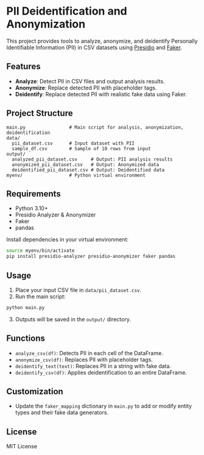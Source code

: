 # PII Deidentification and Anonymization

This project provides tools to analyze, anonymize, and deidentify Personally Identifiable Information (PII) in CSV datasets using [Presidio](https://microsoft.github.io/presidio/) and [Faker](https://faker.readthedocs.io/en/master/).

## Features

- **Analyze**: Detect PII in CSV files and output analysis results.
- **Anonymize**: Replace detected PII with placeholder tags.
- **Deidentify**: Replace detected PII with realistic fake data using Faker.

## Project Structure

```
main.py                # Main script for analysis, anonymization, deidentification
data/
  pii_dataset.csv      # Input dataset with PII
  sample_df.csv        # Sample of 10 rows from input
output/
  analyzed_pii_dataset.csv     # Output: PII analysis results
  anonymized_pii_dataset.csv   # Output: Anonymized data
  deidentified_pii_dataset.csv # Output: Deidentified data
myenv/                 # Python virtual environment
```

## Requirements

- Python 3.10+
- Presidio Analyzer & Anonymizer
- Faker
- pandas

Install dependencies in your virtual environment:

```bash
source myenv/bin/activate
pip install presidio-analyzer presidio-anonymizer faker pandas
```

## Usage

1. Place your input CSV file in `data/pii_dataset.csv`.
2. Run the main script:

```bash
python main.py
```

3. Outputs will be saved in the `output/` directory.

## Functions

- `analyze_csv(df)`: Detects PII in each cell of the DataFrame.
- `anonymize_csv(df)`: Replaces PII with placeholder tags.
- `deidentify_text(text)`: Replaces PII in a string with fake data.
- `deidentify_csv(df)`: Applies deidentification to an entire DataFrame.

## Customization

- Update the `faker_mapping` dictionary in `main.py` to add or modify entity types and their fake data generators.

## License

MIT License

